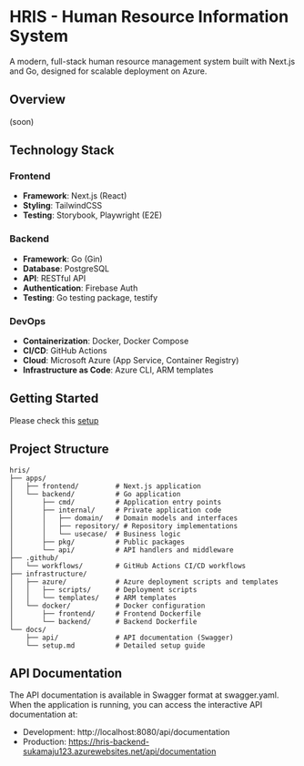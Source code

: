 # HRIS - Human Resource Information System

A modern, full-stack human resource management system built with Next.js and Go, designed for scalable deployment on Azure.

## Overview

(soon)

## Technology Stack

### Frontend

-   **Framework**: Next.js (React)
-   **Styling**: TailwindCSS
-   **Testing**: Storybook, Playwright (E2E)

### Backend

-   **Framework**: Go (Gin)
-   **Database**: PostgreSQL
-   **API**: RESTful API
-   **Authentication**: Firebase Auth
-   **Testing**: Go testing package, testify

### DevOps

-   **Containerization**: Docker, Docker Compose
-   **CI/CD**: GitHub Actions
-   **Cloud**: Microsoft Azure (App Service, Container Registry)
-   **Infrastructure as Code**: Azure CLI, ARM templates

## Getting Started

Please check this [setup](./docs/setup.md)

## Project Structure

```
hris/
├── apps/
│   ├── frontend/         # Next.js application
│   └── backend/          # Go application
│       ├── cmd/          # Application entry points
│       ├── internal/     # Private application code
│       │   ├── domain/   # Domain models and interfaces
│       │   ├── repository/ # Repository implementations
│       │   └── usecase/  # Business logic
│       ├── pkg/          # Public packages
│       └── api/          # API handlers and middleware
├── .github/
│   └── workflows/        # GitHub Actions CI/CD workflows
├── infrastructure/
│   ├── azure/            # Azure deployment scripts and templates
│   │   ├── scripts/      # Deployment scripts
│   │   └── templates/    # ARM templates
│   └── docker/           # Docker configuration
│       ├── frontend/     # Frontend Dockerfile
│       └── backend/      # Backend Dockerfile
└── docs/
    ├── api/              # API documentation (Swagger)
    └── setup.md          # Detailed setup guide
```

## API Documentation

The API documentation is available in Swagger format at swagger.yaml. When the application is running, you can access the interactive API documentation at:

-   Development: http://localhost:8080/api/documentation
-   Production: https://hris-backend-sukamaju123.azurewebsites.net/api/documentation
